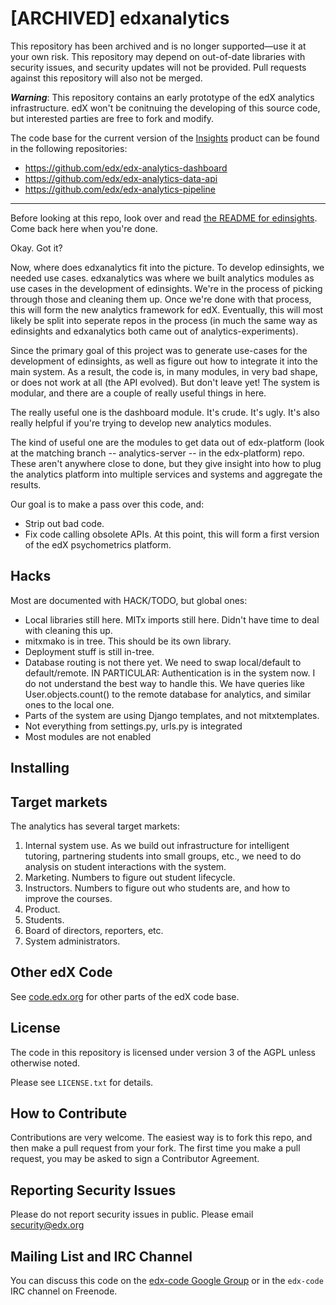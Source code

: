[ARCHIVED] edxanalytics
=======================

This repository has been archived and is no longer supported—use it at your own risk.
This repository may depend on out-of-date libraries with security issues, and security
updates will not be provided. Pull requests against this repository will also not be merged.

***Warning***: This repository contains an early prototype of the edX analytics
infrastructure. edX won't be conitnuing the developing of this source code, but interested parties are free to fork and modify.

The code base for the current version of the
[Insights](http://edx-insights.readthedocs.org/en/latest/) product can
be found in the following repositories:

* https://github.com/edx/edx-analytics-dashboard
* https://github.com/edx/edx-analytics-data-api
* https://github.com/edx/edx-analytics-pipeline

---

Before looking at this repo, look over and read [the README for
edinsights](https://github.com/edx/ed-insights#readme). Come back here
when you're done. 

Okay. Got it? 

Now, where does edxanalytics fit into the picture. To develop
edinsights, we needed use cases. edxanalytics was where we built
analytics modules as use cases in the development of edinsights. We're
in the process of picking through those and cleaning them up. Once
we're done with that process, this will form the new analytics
framework for edX. Eventually, this will most likely be split into
seperate repos in the process (in much the same way as edinsights and
edxanalytics both came out of analytics-experiments).

Since the primary goal of this project was to generate use-cases for
the development of edinsights, as well as figure out how to integrate
it into the main system. As a result, the code is, in many modules, in
very bad shape, or does not work at all (the API evolved). But don't
leave yet! The system is modular, and there are a couple of really
useful things in here.

The really useful one is the dashboard module. It's crude. It's
ugly. It's also really helpful if you're trying to develop new
analytics modules.

The kind of useful one are the modules to get data out of edx-platform
(look at the matching branch -- analytics-server -- in the
edx-platform) repo. These aren't anywhere close to done, but they give
insight into how to plug the analytics platform into multiple services
and systems and aggregate the results.

Our goal is to make a pass over this code, and: 
 * Strip out bad code. 
 * Fix code calling obsolete APIs. 
At this point, this will form a first version of the edX psychometrics
platform.

Hacks
-----

Most are documented with HACK/TODO, but global ones:

* Local libraries still here. MITx imports still here. Didn't have
  time to deal with cleaning this up.
* mitxmako is in tree. This should be its own library. 
* Deployment stuff is still in-tree. 
* Database routing is not there yet. We need to swap local/default to
  default/remote. IN PARTICULAR: Authentication is in the system
  now. I do not understand the best way to handle this. We have
  queries like User.objects.count() to the remote database for
  analytics, and similar ones to the local one.
* Parts of the system are using Django templates, and not
  mitxtemplates.
* Not everything from settings.py, urls.py is integrated
* Most modules are not enabled

Installing
----------


Target markets
--------------

The analytics has several target markets: 

1. Internal system use. As we build out infrastructure for intelligent
tutoring, partnering students into small groups, etc., we need to do
analysis on student interactions with the system.
2. Marketing. Numbers to figure out student lifecycle. 
3. Instructors. Numbers to figure out who students are, and how to
improve the courses. 
4. Product. 
5. Students. 
6. Board of directors, reporters, etc. 
7. System administrators. 


Other edX Code
--------------

See [code.edx.org](http://code.edx.org/) for other parts of the edX code base.

License
-------

The code in this repository is licensed under version 3 of the AGPL unless
otherwise noted.

Please see ``LICENSE.txt`` for details.

How to Contribute
-----------------

Contributions are very welcome. The easiest way is to fork this repo, and then
make a pull request from your fork. The first time you make a pull request, you
may be asked to sign a Contributor Agreement.

Reporting Security Issues
-------------------------

Please do not report security issues in public. Please email security@edx.org

Mailing List and IRC Channel
----------------------------

You can discuss this code on the [edx-code Google Group](https://groups.google.com/forum/#!forum/edx-code) or in the
`edx-code` IRC channel on Freenode.
